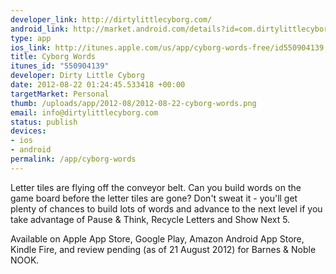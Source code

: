 ```yaml
--- 
developer_link: http://dirtylittlecyborg.com/
android_link: http://market.android.com/details?id=com.dirtylittlecyborg.words.free
type: app
ios_link: http://itunes.apple.com/us/app/cyborg-words-free/id550904139
title: Cyborg Words
itunes_id: "550904139"
developer: Dirty Little Cyborg
date: 2012-08-22 01:24:45.533418 +00:00
targetMarket: Personal
thumb: /uploads/app/2012-08/2012-08-22-cyborg-words.png
email: info@dirtylittlecyborg.com
status: publish
devices: 
- ios
- android
permalink: /app/cyborg-words
---
```


Letter tiles are flying off the conveyor belt. Can you build words on the game board before the letter tiles are gone? Don't sweat it - you'll get plenty of chances to build lots of words and advance to the next level if you take advantage of Pause & Think, Recycle Letters and Show Next 5.

Available on Apple App Store, Google Play, Amazon Android App Store, Kindle Fire, and review pending (as of 21 August 2012) for Barnes & Noble NOOK.
